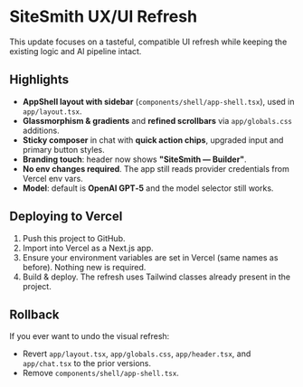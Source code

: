 # SiteSmith UX/UI Refresh

This update focuses on a tasteful, compatible UI refresh while keeping the existing logic and AI pipeline intact.

## Highlights
- **AppShell layout with sidebar** (`components/shell/app-shell.tsx`), used in `app/layout.tsx`.
- **Glassmorphism & gradients** and **refined scrollbars** via `app/globals.css` additions.
- **Sticky composer** in chat with **quick action chips**, upgraded input and primary button styles.
- **Branding touch**: header now shows **"SiteSmith — Builder"**.
- **No env changes required**. The app still reads provider credentials from Vercel env vars.
- **Model**: default is **OpenAI GPT‑5** and the model selector still works.

## Deploying to Vercel
1. Push this project to GitHub.
2. Import into Vercel as a Next.js app.
3. Ensure your environment variables are set in Vercel (same names as before). Nothing new is required.
4. Build & deploy. The refresh uses Tailwind classes already present in the project.

## Rollback
If you ever want to undo the visual refresh:
- Revert `app/layout.tsx`, `app/globals.css`, `app/header.tsx`, and `app/chat.tsx` to the prior versions.
- Remove `components/shell/app-shell.tsx`.

